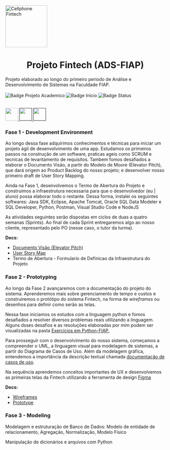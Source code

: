 <img width="132" alt="Cellphone Fintech" src="https://user-images.githubusercontent.com/69209788/189362730-a2bd712a-6a15-475a-8f9e-5c53ce4337b8.png">
<h1 align="center"> Projeto Fintech (ADS-FIAP) </h1>


Projeto elaborado ao longo do primeiro periodo de Análise e Desenvolvimento de Sistemas na Faculdade FIAP. </br> </br>
![Badge Projeto Academico](https://img.shields.io/static/v1?label=projeto&message=academico&color=brightgreen) ![Badge Inicio](https://img.shields.io/static/v1?label=inicio&message=agosto2022&color=yellowgreen) ![Badge Status](https://img.shields.io/static/v1?label=status&message=em%20desenvolvimento&color=yellow)

</br><a href="https://www.java.com/pt-BR/download/"><img src="https://cdn.jsdelivr.net/gh/devicons/devicon/icons/java/java-original.svg" width="40" height="40" /> </a> 
<a href=""><img src="https://cdn.jsdelivr.net/gh/devicons/devicon/icons/python/python-original.svg" width="40" height="40"/> </a>
<a href=""><img src="https://cdn.jsdelivr.net/gh/devicons/devicon/icons/nodejs/nodejs-original.svg" width="40" height="40"/> </a>

<h3>Fase 1 - Development Environment</h3>
<p>Ao longo dessa fase adquirimos conhecimentos e técnicas para iniciar um projeto ágil de desenvolvimento de uma app. Estudamos os primeiros passos na construção de um software, praticas ageis como SCRUM e tecnicas de levantamento de requisitos. Tambem fomos desafiados a elaborar o Documento Visão, a partir do Modelo de Moore (Elevator Pitch), que dará origem ao Product Backlog do nosso projeto; e desenvolver nosso primeiro draft de User Story Mapping. </p>

<p>Ainda na Fase 1, desenvolvemos o Termo de Abertura do Projeto e construimos a infraestrutura necessaria para que o desenvolvedor (eu | aluno) possa elaborar todo o restante. Dessa forma, instalei os seguintes softwares: Java SDK, Eclipse, Apache Tomcat, Oracle SQL Data Modeler e SQL Developer, Python, Postman, Visual Studio Code e NodeJS</p>

<p>As atividades seguintes serão dispostas em ciclos de duas a quatro semanas (Sprints). Ao final de cada Sprint entregaremos algo ao nosso cliente, representado pelo PO (nesse caso, o tutor da turma).</p>
    
<b> Docs: </b>
<ul>
<li><a href= "https://github.com/brunoesm07/Projeto_Fintech_ADS-FIAP/blob/main/Atividade%20-%20Elaborando%20o%20Documento%20Vis%C3%A3o%20do%20Sistema%20%E2%80%93%20FINTECH.pdf">Documento Visão (Elevator Pitch)</a></li>
<li><a href= "https://github.com/brunoesm07/Projeto_Fintech_ADS-FIAP/blob/main/Atividade%20-%20User%20Story%20Map.pdf">User Story Map</a></li>
<li>Termo de Abertura - Formulario de Definicao da Infraestrutura do Projeto</li>
</ul>

<h3>Fase 2 - Prototyping</h3>

<p>Ao longo da Fase 2 avançaremos com a documentação do projeto do sistema. Aprenderemos mais sobre gerenciamento de tempo e custos e construiremos o protótipo do sistema Fintech, na forma de <i>wireframes</i> ou desenhos para definir como serão as telas.</p>

<p>Nessa fase iniciamos os estudos com a linguagem python e fomos desafiados a resolver diversos problemas reais utilizando a linguagem. Alguns dsses desafios e as resoluções elaboradas por mim podem ser visualizadas na pasta <a href="https://github.com/brunoesm07/Projeto_Fintech_ADS-FIAP/tree/main/Exerc%C3%ADcios%20em%20Python-FIAP">Exercícios em Python-FIAP.</a> </p>

<p>Para prosseguir com o desenvolvimento do nosso sistema, começamos a compreender o UML, a linguagem visual para modelagem de sistemas, a partir do Diagrama de Casos de Uso. Além da modelagem gráfica, entendemos a importância da descrição textual chamada <a href="https://github.com/brunoesm07/Projeto_Fintech_ADS-FIAP/blob/main/Documenta%C3%A7%C3%A3o%20de%20Casos%20de%20Uso%20-%20ex.01.pdf">documentação de casos de uso</a>.</p>

<p>Na sequência aprendemos conceitos importantes de UX e desenvolvemos as primeiras telas da Fintech utilizando a ferramenta de design <a href="https://www.figma.com/">Figma</a></p>

<b> Docs: </b>
<ul>
<li><a href="https://github.com/brunoesm07/Projeto_Fintech_ADS-FIAP/blob/main/Wireframes%20Fintech%20RM96757.pdf">Wireframes</a></li>
<li><a href="https://www.figma.com/proto/kEolXTRo4BhvPDdAZy4FBL/Wireframes-Fintech?node-id=1%3A2&scaling=scale-down&page-id=0%3A1&starting-point-node-id=1%3A2">Prototype</a></li>
</ul>

<h3>Fase 3 - Modeling</h3>

<p>Modelagem e estruturação de Banco de Dados: Modelo de entidade de relacionamento, Agregação, Normalização, Modelo Físico</p>
<p>Manipulação de dicionários e arquivos com Python</p>
